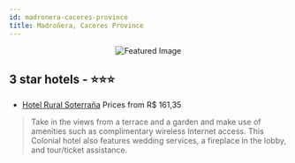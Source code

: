 ```yaml
---
id: madronera-caceres-province
title: Madroñera, Caceres Province
---
```


<center><img src="https://i.travelapi.com/hotels/1000000/980000/973900/973845/2aedb754_z.jpg" alt="Featured Image" /></center>


##  3 star hotels - ⭐️⭐️⭐️

-    [Hotel Rural Soterraña](https://us.hurb.com/hotels/madronera/hotel-rural-soterrana-JNP-JP015768?cmp=18055) Prices from R$ 161,35
   > Take in the views from a terrace and a garden and make use of amenities such as complimentary wireless Internet access. This Colonial hotel also features wedding services, a fireplace in the lobby, and tour/ticket assistance.
